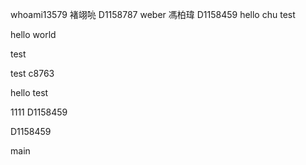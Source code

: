 whoami13579 褚翊喨 D1158787
weber 馮柏瑋 D1158459
hello chu
test

hello world

test

test
c8763

hello
test

1111
D1158459

D1158459

 main
